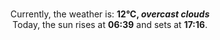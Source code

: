 <p  align="center"><br/>Currently, the weather is: <b> 12°C, <i>overcast clouds</i></b></br>Today, the sun rises at <b>06:39</b> and sets at <b>17:16</b>.</p>